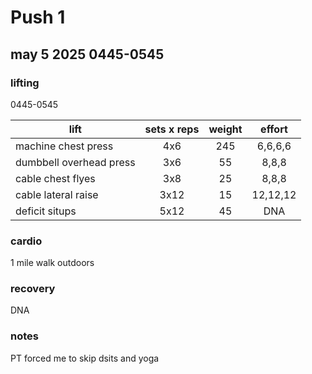 # Push 1

## may 5 2025 0445-0545
### lifting
0445-0545

| lift                  | sets x reps | weight | effort |
|-----------------------|:-----------:|:------:|:------:|
| machine chest press | 4x6 | 245 | 6,6,6,6 |
| dumbbell overhead press | 3x6 | 55 | 8,8,8 |
| cable chest flyes | 3x8 | 25 | 8,8,8 |
| cable lateral raise | 3x12 | 15 | 12,12,12 |
| deficit situps | 5x12 | 45 | DNA |

### cardio
1 mile walk outdoors

### recovery

DNA

### notes
PT forced me to skip dsits and yoga
